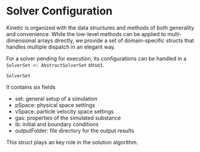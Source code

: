 # Solver Configuration

Kinetic is organized with the data structures and methods of both generality and convenience. 
While the low-level methods can be applied to multi-dimensional arrays directly, we provide a set of domain-specific structs that handles multiple dispatch in an elegant way.

For a solver pending for execution, its configurations can be handled in a `SolverSet <: AbstractSolverSet` struct.
```@docs
SolverSet
```
It contains six fields
- set: general setup of a simulation
- pSpace: physical space settings
- vSpace: particle velocity space settings
- gas: properties of the simulated substance
- ib: initial and boundary conditions
- outputFolder: file directory for the output results

This struct plays an key role in the solution algorithm.
